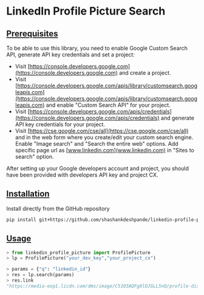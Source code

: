 
# LinkedIn Profile Picture Search
## [Prerequisites](#prerequisites)

To be able to use this library, you need to enable Google Custom Search API, generate API key credentials and set a project:
 -   Visit [https://console.developers.google.com](https://console.developers.google.com) and create a project.
 -   Visit [https://console.developers.google.com/apis/library/customsearch.googleapis.com](https://console.developers.google.com/apis/library/customsearch.googleapis.com) and enable "Custom Search API" for your project.
 -   Visit [https://console.developers.google.com/apis/credentials](https://console.developers.google.com/apis/credentials) and generate API key credentials for your project.
 -   Visit [https://cse.google.com/cse/all](https://cse.google.com/cse/all) and in the web form where you create/edit your custom search engine. 
Enable "Image search" and "Search the entire web" options.
Add specific page url as [www.linkedin.com](www.linkedin.com) in "Sites to search" option.

After setting up your Google developers account and project, you should have been provided with developers API key and project CX.

## [Installation](#installation)
Install directly from the GitHub repository
```bash
pip install git+https://github.com/shashankdeshpande/linkedin-profile-picture.git
```
## [Usage](#usage)
```python
> from linkedin_profile_picture import ProfilePicture
> lp = ProfilePicture("your_dev_key","your_project_cx")
```
```python
> params = {"q": "linkedin_id"}
> res = lp.search(params)
> res.link
"https://media-exp1.licdn.com/dms/image/C5103AQFg0lOJGLL5nQ/profile-displayphoto-shrink_200_200/0?e=1605139200&v=beta&t=ezcdygbf8i6Hz7DLdZ2xbKkzpbpPlFHryQ_uUJ2XW-8"
```
